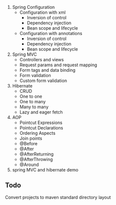 1. Spring Configuration
    * Configuration with xml  
        * Inversion of control  
        * Dependency injection  
        * Bean scope and lifecycle  
    * Configuration with annotations  
        * Inversion of control  
        * Dependency injection  
        * Bean scope and lifecycle   
2. Spring MVC
    * Controllers and views
    * Request params and request mapping
    * Form tags and data binding
    * Form validation
    * Custom form validation
3. Hibernate
    * CRUD
    * One to one
    * One to many
    * Many to many
    * Lazy and eager fetch   
4. AOP
    * Pointcut Expressions
    * Pointcut Declarations
    * Ordering Aspects
    * Join points
    * @Before  
    * @After
    * @AfterReturning
    * @AfterThrowing
    * @Around  
5. spring MVC and hibernate demo

## Todo  
Convert projects to maven standard directory layout
